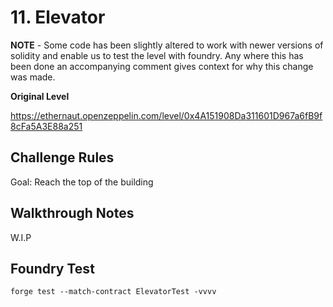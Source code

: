 # 11. Elevator

**NOTE** - Some code has been slightly altered to work with newer versions of solidity and enable us to test the level with foundry. Any where this has been done an accompanying comment gives context for why this change was made. 

**Original Level**

https://ethernaut.openzeppelin.com/level/0x4A151908Da311601D967a6fB9f8cFa5A3E88a251

## Challenge Rules

Goal: Reach the top of the building

## Walkthrough Notes

W.I.P

## Foundry Test

```
forge test --match-contract ElevatorTest -vvvv
```